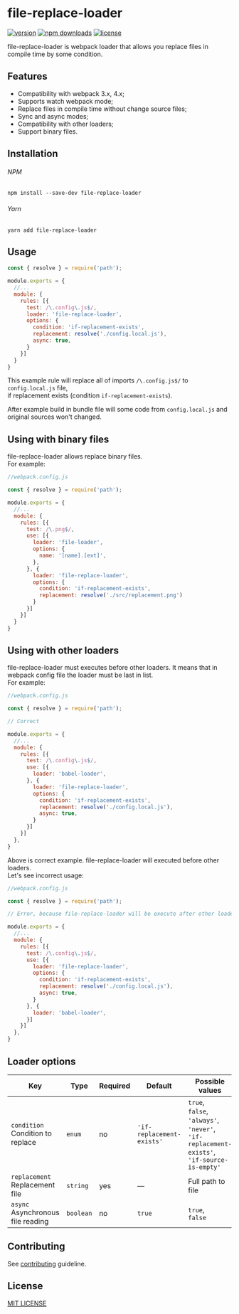 # file-replace-loader
[![version](https://img.shields.io/npm/v/file-replace-loader.svg?style=flat-square)](https://www.npmjs.com/package/file-replace-loader)
[![npm downloads](https://img.shields.io/npm/dw/file-replace-loader.svg?style=flat-square)](https://www.npmjs.com/package/file-replace-loader)
[![license](https://img.shields.io/github/license/vyushin/file-replace-loader.svg?style=flat-square)](https://github.com/vyushin/file-replace-loader/blob/master/LICENSE)

file-replace-loader is webpack loader that allows you replace files in compile time by some condition.

## Features

* Compatibility with webpack 3.x, 4.x;
* Supports watch webpack mode;
* Replace files in compile time without change source files;
* Sync and async modes;
* Compatibility with other loaders;
* Support binary files.

## Installation

###### NPM
`npm install --save-dev file-replace-loader`

###### Yarn
`yarn add file-replace-loader`

## Usage

```javascript
const { resolve } = require('path');

module.exports = {
  //...
  module: {
    rules: [{
      test: /\.config\.js$/,
      loader: 'file-replace-loader',
      options: {
        condition: 'if-replacement-exists',
        replacement: resolve('./config.local.js'),
        async: true,
      }
    }]
  }
}
```

This example rule will replace all of imports `/\.config.js$/` to `config.local.js` file, <br/>if replacement exists (condition `if-replacement-exists`).

After example build in bundle file will some code from `config.local.js` and original sources
won't changed.

## Using with binary files

file-replace-loader allows replace binary files. <br/>For example:

```javascript
//webpack.config.js

const { resolve } = require('path');

module.exports = {
  //...
  module: {
    rules: [{
      test: /\.png$/,
      use: [{
        loader: 'file-loader',
        options: {
          name: '[name].[ext]',
        },
      }, {
        loader: 'file-replace-loader',
        options: {
          condition: 'if-replacement-exists',
          replacement: resolve('./src/replacement.png')
        }
      }]
    }]
  }
}
```

## Using with other loaders

file-replace-loader must executes before other loaders. It means that in webpack config file the loader must be last in list. <br/>For example:

```javascript
//webpack.config.js

const { resolve } = require('path');

// Correct

module.exports = {
  //...
  module: {
    rules: [{
      test: /\.config\.js$/,
      use: [{
        loader: 'babel-loader',
      }, {
        loader: 'file-replace-loader',
        options: {
          condition: 'if-replacement-exists',
          replacement: resolve('./config.local.js'),
          async: true,
        }
      }]
    }]
  },
}
```

Above is correct example. file-replace-loader will executed before other loaders.
<br/>Let's see incorrect usage:

```javascript
//webpack.config.js

const { resolve } = require('path');

// Error, because file-replace-loader will be execute after other loaders

module.exports = {
  //...
  module: {
    rules: [{
      test: /\.config\.js$/,
      use: [{
        loader: 'file-replace-loader',
        options: {
          condition: 'if-replacement-exists',
          replacement: resolve('./config.local.js'),
          async: true,
        }
      }, {
        loader: 'babel-loader',
      }]
    }]
  },
}
```

## Loader options

| Key                                   | Type            | Required       | Default                 | Possible values
| ------------                          | -------------   | -------------  | -------------           | -------------
| `condition`<br/>Condition to replace  | `enum`          | no             | `'if-replacement-exists'` | `true`,<br/>`false`,<br/>`'always'`,<br/>`'never'`,<br/>`'if-replacement-exists'`,<br/>`'if-source-is-empty'`
| `replacement`<br/>Replacement file    | `string`        | yes            | —                       | Full path to file
| `async`<br/>Asynchronous file reading | `boolean`       | no             | `true`                  | `true`,<br/>`false`

## Contributing
See [contributing](https://github.com/vyushin/file-replace-loader/blob/master/CONTRIBUTING.md) guideline.

## License
[MIT LICENSE](https://github.com/vyushin/file-replace-loader/blob/master/LICENSE)
